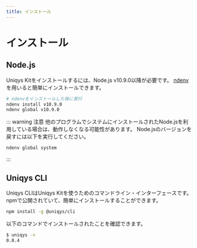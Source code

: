 ```yaml
---
title: インストール
---
```


# インストール

## Node.js

Uniqys Kitをインストールするには、Node.js v10.9.0以降が必要です。
[ndenv](https://github.com/riywo/ndenv)を用いると簡単にインストールできます。

```sh
# ndenvをインストールした後に実行
ndenv install v10.9.0
ndenv global v10.9.0
```

::: warning 注意
他のプログラムでシステムにインストールされたNode.jsを利用している場合は、動作しなくなる可能性があります。
Node.jsのバージョンを戻すには以下を実行してください。
```sh
ndenv global system
```
:::

## Uniqys CLI

Uniqys CLIはUniqys Kitを使うためのコマンドライン・インターフェースです。
npmで公開されていて、簡単にインストールすることができます。

```sh
npm install -g @uniqys/cli
```

以下のコマンドでインストールされたことを確認できます。

```sh
$ uniqys -v
0.0.4
```
